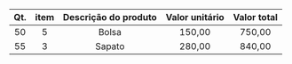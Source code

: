 |Qt.|item|Descrição do produto| Valor unitário| Valor total|
|:--:|:--:|:--:|:--:|:--:|
|50|5|Bolsa|150,00|750,00|
|55|3|Sapato|280,00|840,00|